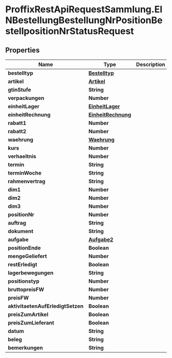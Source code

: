 # ProffixRestApiRequestSammlung.EINBestellungBestellungNrPositionBestellpositionNrStatusRequest

## Properties
Name | Type | Description | Notes
------------ | ------------- | ------------- | -------------
**bestelltyp** | [**Bestelltyp**](Bestelltyp.md) |  | 
**artikel** | [**Artikel**](Artikel.md) |  | 
**gtinStufe** | **String** |  | 
**verpackungen** | **Number** |  | 
**einheitLager** | [**EinheitLager**](EinheitLager.md) |  | 
**einheitRechnung** | [**EinheitRechnung**](EinheitRechnung.md) |  | 
**rabatt1** | **Number** |  | 
**rabatt2** | **Number** |  | 
**waehrung** | [**Waehrung**](Waehrung.md) |  | 
**kurs** | **Number** |  | 
**verhaeltnis** | **Number** |  | 
**termin** | **String** |  | 
**terminWoche** | **String** |  | 
**rahmenvertrag** | **String** |  | 
**dim1** | **Number** |  | 
**dim2** | **Number** |  | 
**dim3** | **Number** |  | 
**positionNr** | **Number** |  | 
**auftrag** | **String** |  | 
**dokument** | **String** |  | 
**aufgabe** | [**Aufgabe2**](Aufgabe2.md) |  | 
**positionEnde** | **Boolean** |  | 
**mengeGeliefert** | **Number** |  | 
**restErledigt** | **Boolean** |  | 
**lagerbewegungen** | **String** |  | 
**positionstyp** | **Number** |  | 
**bruttopreisFW** | **Number** |  | 
**preisFW** | **Number** |  | 
**aktivitaetenAufErledigtSetzen** | **Boolean** |  | 
**preisZumArtikel** | **Boolean** |  | 
**preisZumLieferant** | **Boolean** |  | 
**datum** | **String** |  | 
**beleg** | **String** |  | 
**bemerkungen** | **String** |  | 


